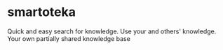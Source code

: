 # smartoteka
Quick and easy search for knowledge. Use your and others' knowledge. Your own partially shared knowledge base
